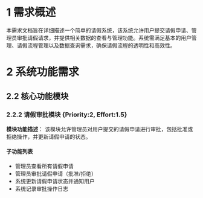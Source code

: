 # 1 需求概述
本需求文档旨在详细描述一个简单的请假系统，该系统允许用户提交请假申请、管理员审批请假请求，并提供相关数据的查看与管理功能。系统需满足基本的用户管理、请假流程管理以及数据查询需求，确保请假流程的透明性和高效性。

# 2 系统功能需求

## 2.2 核心功能模块

### 2.2.2 请假审批模块 {Priority:2, Effort:1.5}
**模块功能描述**：
该模块允许管理员对用户提交的请假申请进行审批，包括批准或拒绝操作，并更新请假申请的状态。

#### 子功能列表
- 管理员查看所有请假申请
- 管理员审批请假申请（批准/拒绝）
- 系统更新请假申请状态并通知用户
- 系统记录审批操作日志

